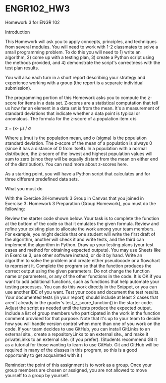 # ENGR102_HW3
Homework 3 for ENGR 102 

Introduction

This Homework will ask you to apply concepts, principles, and techniques from several modules. You will need to work with 1-2 classmates to solve a small programming problem. To do this you will need to 1) write an algorithm, 2) come up with a testing plan, 3) create a Python script using the methods provided, and 4) demonstrate the script's correctness with the test plan results.

You will also each turn in a short report describing your strategy and experience working with a group (the report is a separate individual submission).

The programming portion of this Homework asks you to compute the z-score for items in a data set. Z-scores are a statistical computation that tell us how far an element in a data set is from the mean. It's a measurement of standard deviations that indicate whether a data point is typical or anomalous. The formula for the z-score of a population item x is 

z = (x- µ) / σ

Where µ (mu) is the population mean, and σ (sigma) is the population standard deviation. The z-score of the mean of a population is always 0 (since it has a distance of 0 from itself). In a population with a normal distribution, the z-score of the lowest and highest population values will sum to zero (since they will be equally distant from the mean on either end of the distribution). You can read more about z-scores here.

As a starting point, you will have a Python script that calculates and for three different predefined data sets.


What you must do

With the Exercise 3/Homework 3 Group in Canvas that you joined in Exercise 3: Homework 3 Preparation (Group Homework), you must do the following:

Review the starter code shown below. Your task is to complete the function at the bottom of the code so that it emulates the given formula.
Review and refine your existing plan to allocate the work among your team members. For example, you might decide that one student will write the first draft of the algorithm, another will check it and write tests, and the third can implement the algorithm in Python. 
Draw up your testing plans (your test cases and method for obtaining expected outputs). You may use Sheets like in Exercise 3, use other software instead, or do it by hand. 
Write an algorithm to solve the problem and create either pseudocode or a flowchart to represent it.
Complete the program so that the function produces the correct output using the given parameters. Do not change the function name or parameters, or any of the other functions in the code. It is OK if you want to add additional functions, such as functions that help automate your testing processes. You can do this work directly in the Snippet, or you can use another IDE of you want.
Test your code and document the test results. Your documented tests (in your report) should include at least 2 cases that aren't already in the grader's test_z_score_function() in the starter code.
Adjust the script as needed until the tests produce the expected output.
Include a list of group members who participated in the work in the function comment provided for that purpose. 
Note that it's up to your team to decide how you will handle version control when more than one of you work on the code. If your team decides to use GitHub, you can install GitLinks to an external site., create a repositoryLinks to an external site., and make it privateLinks to an external site. (if you prefer). (Students recommend Git it as a tutorial for those wanting to learn to use GitHub. Git and GitHub will be required in many of the classes in this program, so this is a good opportunity to get acquainted with it.)

Reminder: the point of this assignment is to work as a group. Once your group members are chosen or assigned, you are not allowed to move yourself to a group by yourself.
